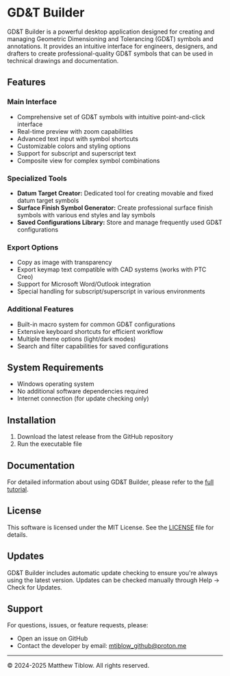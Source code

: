 # GD&T Builder

GD&T Builder is a powerful desktop application designed for creating and managing Geometric Dimensioning and Tolerancing (GD&T) symbols and annotations. It provides an intuitive interface for engineers, designers, and drafters to create professional-quality GD&T symbols that can be used in technical drawings and documentation.

## Features

### Main Interface

- Comprehensive set of GD&T symbols with intuitive point-and-click interface
- Real-time preview with zoom capabilities
- Advanced text input with symbol shortcuts
- Customizable colors and styling options
- Support for subscript and superscript text
- Composite view for complex symbol combinations

### Specialized Tools

- **Datum Target Creator:** Dedicated tool for creating movable and fixed datum target symbols
- **Surface Finish Symbol Generator:** Create professional surface finish symbols with various end styles and lay symbols
- **Saved Configurations Library:** Store and manage frequently used GD&T configurations

### Export Options

- Copy as image with transparency
- Export keymap text compatible with CAD systems (works with PTC Creo)
- Support for Microsoft Word/Outlook integration
- Special handling for subscript/superscript in various environments

### Additional Features

- Built-in macro system for common GD&T configurations
- Extensive keyboard shortcuts for efficient workflow
- Multiple theme options (light/dark modes)
- Search and filter capabilities for saved configurations

## System Requirements

- Windows operating system
- No additional software dependencies required
- Internet connection (for update checking only)

## Installation

1. Download the latest release from the GitHub repository
2. Run the executable file

## Documentation

For detailed information about using GD&T Builder, please refer to the [full tutorial](Help/Tutorial/Tutorial.pdf).

## License

This software is licensed under the MIT License. See the [LICENSE](./LICENSE) file for details.

## Updates

GD&T Builder includes automatic update checking to ensure you're always using the latest version. Updates can be checked manually through Help → Check for Updates.

## Support

For questions, issues, or feature requests, please:
- Open an issue on GitHub
- Contact the developer by email: mtiblow_github@proton.me

---
© 2024-2025 Matthew Tiblow. All rights reserved.
